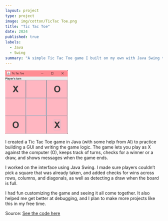 ```yaml
---
layout: project
type: project
image: img/cotton/TicTac Toe.png
title: "Tic Tac Toe"
date: 2024
published: true
labels:
  - Java
  - Swing
summary: "A simple Tic Tac Toe game I built on my own with Java Swing that lets you play against the computer."
---
```

<img width="200px" class="rounded float-start pe-4" src="../img/cotton/Screenshot 2025-09-11 191419.png">

I created a Tic Tac Toe game in Java (with some help from AI) to practice building a GUI and writing the game logic. The game lets you play as X against the computer (O), keeps track of turns, checks for a winner or a draw, and shows messages when the game ends.

I worked on the interface using Java Swing. I made sure players couldn’t pick a square that was already taken, and added checks for wins across rows, columns, and diagonals, as well as detecting a draw when the board is full.

I had fun customizing the game and seeing it all come together. It also helped me get better at debugging, and I plan to make more projects like this in my free time.

Source: <a href="https://github.com/mtuquero/Tic-Tac-Toe.java">See the code here</a>

